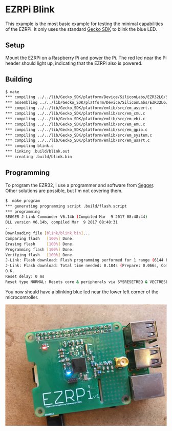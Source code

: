 # EZRPi Blink

This example is the most basic example for testing the minimal capabilities of the EZRPi. It only uses the standard [Gecko SDK](../lib/Gecko_SDK) to blink the blue LED.

## Setup

Mount the EZRPi on a Raspberry Pi and power the Pi. The red led near the Pi header should light up, indicating that the EZRPi also is powered.

## Building

```bash
$ make
*** compiling ../../lib/Gecko_SDK/platform/Device/SiliconLabs/EZR32LG/Source/system_ezr32lg.c
*** assembling ../../lib/Gecko_SDK/platform/Device/SiliconLabs/EZR32LG/Source/GCC/startup_ezr32lg.S
*** compiling ../../lib/Gecko_SDK/platform/emlib/src/em_assert.c
*** compiling ../../lib/Gecko_SDK/platform/emlib/src/em_cmu.c
*** compiling ../../lib/Gecko_SDK/platform/emlib/src/em_ebi.c
*** compiling ../../lib/Gecko_SDK/platform/emlib/src/em_emu.c
*** compiling ../../lib/Gecko_SDK/platform/emlib/src/em_gpio.c
*** compiling ../../lib/Gecko_SDK/platform/emlib/src/em_system.c
*** compiling ../../lib/Gecko_SDK/platform/emlib/src/em_usart.c
*** compiling blink.c
*** linking .build/blink.out
*** creating .build/blink.bin
```

## Programming

To program the EZR32, I use a programmer and software from [Segger](https://www.segger.com). Other solutions are possible, but I'm not covering them.

```bash
$  make program
*** generating programming script .build/flash.script
*** programming
SEGGER J-Link Commander V6.14b (Compiled Mar  9 2017 08:48:44)
DLL version V6.14b, compiled Mar  9 2017 08:48:31
...
Downloading file [blink/blink.bin]...
Comparing flash   [100%] Done.
Erasing flash     [100%] Done.
Programming flash [100%] Done.
Verifying flash   [100%] Done.
J-Link: Flash download: Flash programming performed for 1 range (6144 bytes)
J-Link: Flash download: Total time needed: 0.184s (Prepare: 0.066s, Compare: 0.004s, Erase: 0.000s, Program: 0.103s, Verify: 0.001s, Restore: 0.009s)
O.K.
Reset delay: 0 ms
Reset type NORMAL: Resets core & peripherals via SYSRESETREQ & VECTRESET bit.

```

You now should have a blinking blue led near the lower left corner of the microcontroller.

![EZRPi v1](../../assets/ezrpi-v1.jpeg)

